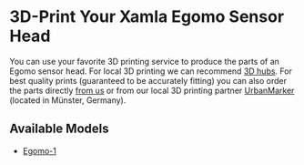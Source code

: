 # 3D-Print Your Xamla Egomo Sensor Head

You can use your favorite 3D printing service to produce the parts of an Egomo sensor head. For local 3D printing we can recommend [3D hubs](https://www.3dhubs.com/). For best quality prints (guaranteed to be accurately fitting) you can also order the parts directly [from us](mailto:egomo@xamla.com) or from our local 3D printing partner [UrbanMarker](http://urbanmaker.de/) (located in Münster, Germany).

## Available Models

- [Egomo-1](egomo-1/README.md)
